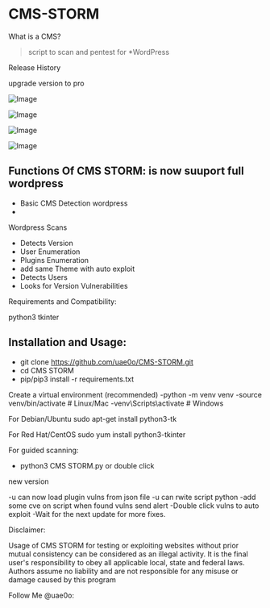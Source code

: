 # CMS-STORM


What is a CMS?
> script to scan and pentest for *WordPress

Release History

upgrade version to pro 

![Image](https://github.com/user-attachments/assets/921a00bd-c876-4f2b-92c9-4a8177c7d0ad)

![Image](https://github.com/user-attachments/assets/2d8c04c5-3876-4742-a60b-fe56c06c3922)

![Image](https://github.com/user-attachments/assets/3cfe2cc0-4465-476a-9782-eb9a9e5b348c)

![Image](https://github.com/user-attachments/assets/d08aadaf-cd42-41fd-9aee-f2ffbec5be9c)


## Functions Of CMS STORM: is now suuport full wordpress 

- Basic CMS Detection wordpress 
- 
Wordpress Scans
  - Detects Version
  - User Enumeration
  - Plugins Enumeration
  - add same Theme with auto exploit
  - Detects Users 
  - Looks for Version Vulnerabilities


Requirements and Compatibility:

python3 tkinter

## Installation and Usage:

- git clone https://github.com/uae0o/CMS-STORM.git
- cd CMS STORM
- pip/pip3 install -r requirements.txt

Create a virtual environment (recommended)
-python -m venv venv
-source venv/bin/activate  # Linux/Mac
-venv\Scripts\activate     # Windows

For Debian/Ubuntu
sudo apt-get install python3-tk

For Red Hat/CentOS
sudo yum install python3-tkinter

For guided scanning:

- python3 CMS STORM.py or double click




new version 

-u can now load plugin vulns from json file 
-u can rwite script python 
-add some cve on script when found vulns send alert 
-Double click vulns to auto exploit 
-Wait for the next update for more fixes.

Disclaimer:

Usage of CMS STORM for testing or exploiting websites without prior mutual consistency can be considered as an illegal activity. It is the final user's responsibility to obey all applicable local, state and federal laws. Authors assume no liability and are not responsible for any misuse or damage caused by this program



Follow Me @uae0o:
  
